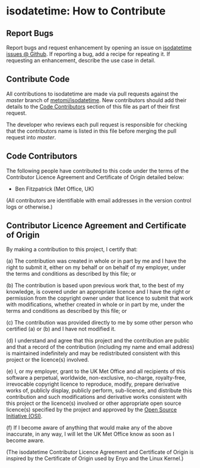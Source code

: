 # isodatetime: How to Contribute

## Report Bugs

Report bugs and request enhancement by opening an issue on
[isodatetime issues @ Github](https://github.com/metomi/isodatetime/issues).
If reporting a bug, add a recipe for repeating it.
If requesting an enhancement, describe the use case in detail.

## Contribute Code

All contributions to isodatetime are made via pull requests against the *master*
branch of [metomi/isodatetime](https://github.com/metomi/isodatetime).
New contributors should add their details to the [Code Contributors](#code-contributors)
section of this file as part of their first request.

The developer who reviews each pull request is responsible for checking that
the contributors name is listed in this file before merging the pull request
into *master*.

## Code Contributors

The following people have contributed to this code under the terms of
the Contributor Licence Agreement and Certificate of Origin detailed
below:

* Ben Fitzpatrick (Met Office, UK)

(All contributors are identifiable with email addresses in the version control
logs or otherwise.)

## Contributor Licence Agreement and Certificate of Origin

By making a contribution to this project, I certify that:

(a) The contribution was created in whole or in part by me and I have
    the right to submit it, either on my behalf or on behalf of my
    employer, under the terms and conditions as described by this file;
    or

(b) The contribution is based upon previous work that, to the best of
    my knowledge, is covered under an appropriate licence and I have
    the right or permission from the copyright owner under that licence
    to submit that work with modifications, whether created in whole or
    in part by me, under the terms and conditions as described by
    this file; or

(c) The contribution was provided directly to me by some other person
    who certified (a) or (b) and I have not modified it.

(d) I understand and agree that this project and the contribution
    are public and that a record of the contribution (including my
    name and email address) is maintained indefinitely and may be
    redistributed consistent with this project or the licence(s)
    involved.

(e) I, or my employer, grant to the UK Met Office and all recipients of
    this software a perpetual, worldwide, non-exclusive, no-charge,
    royalty-free, irrevocable copyright licence to reproduce, modify,
    prepare derivative works of, publicly display, publicly perform,
    sub-licence, and distribute this contribution and such modifications
    and derivative works consistent with this project or the licence(s)
    involved or other appropriate open source licence(s) specified by
    the project and approved by the
    [Open Source Initiative (OSI)](http://www.opensource.org/).

(f) If I become aware of anything that would make any of the above
    inaccurate, in any way, I will let the UK Met Office know as soon as
    I become aware.

(The isodatetime Contributor Licence Agreement and Certificate of Origin is
inspired by the Certificate of Origin used by Enyo and the Linux
Kernel.)
